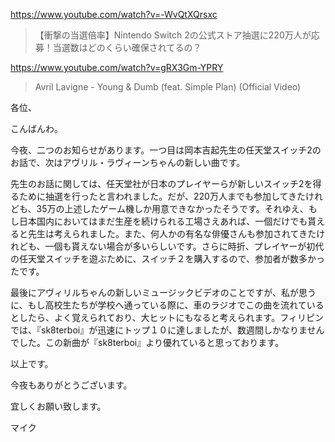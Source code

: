 https://www.youtube.com/watch?v=-WvQtXQrsxc

> 【衝撃の当選倍率】Nintendo Switch 2の公式ストア抽選に220万人が応募！当選数はどのくらい確保されてるの？

https://www.youtube.com/watch?v=gRX3Gm-YPRY

> Avril Lavigne - Young & Dumb (feat. Simple Plan) (Official Video) 

各位、

こんばんわ。

今夜、二つのお知らせがあります。一つ目は岡本吉起先生の任天堂スイッチ2のお話で、次はアヴリル・ラヴィーンちゃんの新しい曲です。

先生のお話に関しては、任天堂社が日本のプレイヤーらが新しいスイッチ2を得るために抽選を行ったと言われました。だが、220万人までも参加してきたけれども、35万の上述したゲーム機しか用意できなかったそうです。それゆえ、もし日本国内においてはまだ生産を続けられる工場さえあれば、一個だけでも貰えると先生は考えられました。また、何人かの有名な俳優さんも参加されてきたけれども、一個も貰えない場合が多いらしいです。さらに時折、プレイヤーが初代の任天堂スイッチを遊ぶために、スイッチ２を購入するので、参加者が数多かったです。

最後にアヴィリルちゃんの新しいミュージックビデオのことですが、私が思うに、もし高校生たちが学校へ通っている際に、車のラジオでこの曲を流れているとしたら、よく覚えられており、大ヒットにもなると考えられます。フィリピンでは、『sk8terboi』が迅速にトップ１０に達しましたが、数週間しかなりませんでした。この新曲が『sk8terboi』より優れていると思っております。

以上です。

今夜もありがとうございます。

宜しくお願い致します。

マイク
